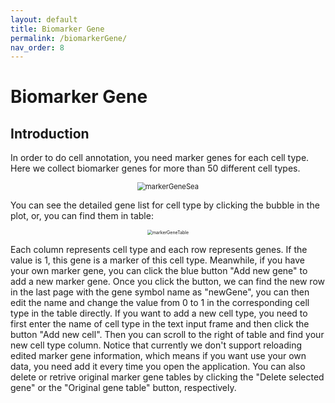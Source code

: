 ```yaml
---
layout: default
title: Biomarker Gene
permalink: /biomarkerGene/
nav_order: 8
---
```


# Biomarker Gene

## Introduction

In order to do cell annotation, you need marker genes for each cell type. Here we collect biomarker genes for more than 50 different cell types.

<p align="center"><img src="../pic/markerGeneSea.png" alt="markerGeneSea" style="zoom:80%;" /></p>

You can see the detailed gene list for cell type by clicking the bubble in the plot, or, you can find them in table:

<p align="center"><img src="../pic/markerGeneTable.png" alt="markerGeneTable" style="zoom:50%;" /></p>

Each column represents cell type and each row represents genes. If the value is 1, this gene is a marker of this cell type. Meanwhile, if you have your own marker gene, you can click the blue button "Add new gene" to add a new marker gene. Once you click the button, we can find the new row in the last page with the gene symbol name as "newGene", you can then edit the name and change the value from 0 to 1 in the corresponding cell type in the table directly. If you want to add a new cell type, you need to first enter the name of cell type in the text input frame and then click the button "Add new cell". Then you can scroll to the right of table and find your new cell type column. Notice that currently we don't support reloading edited marker gene information, which means if you want use your own data, you need add it every time you open the application. You can also delete or retrive original marker gene tables by clicking the "Delete selected gene" or the "Original gene table" button, respectively.

